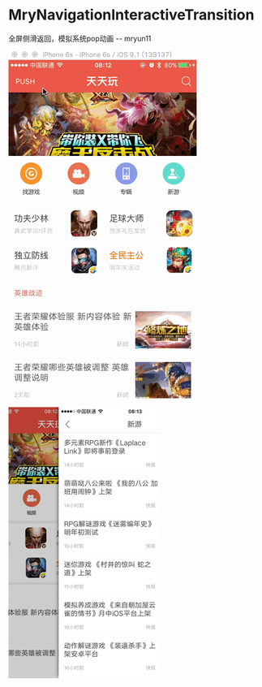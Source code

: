 # MryNavigationInteractiveTransition
全屏侧滑返回，模拟系统pop动画 -- mryun11


![](https://github.com/mryun11/MryNavigationInteractiveTransition/raw/master/demo.gif)


![](https://github.com/mryun11/MryNavigationInteractiveTransition/raw/master/demo.png)
